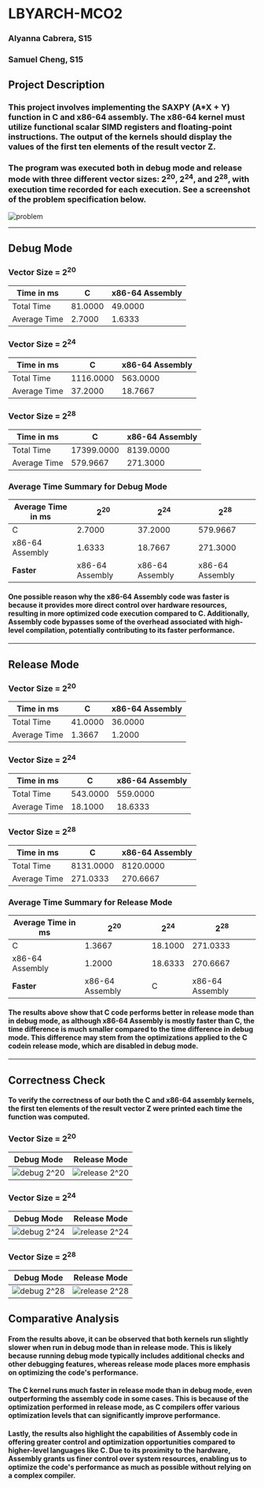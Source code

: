 # LBYARCH-MCO2 
### Alyanna Cabrera, S15 
### Samuel Cheng, S15

## Project Description
### This project involves implementing the SAXPY (A*X + Y) function in C and x86-64 assembly. The x86-64 kernel must utilize functional scalar SIMD registers and floating-point instructions. The output of the kernels should display the values of the first ten elements of the result vector Z.
### The program was executed both in debug mode and release mode with three different vector sizes: 2<sup>20</sup>, 2<sup>24</sup>, and 2<sup>28</sup>, with execution time recorded for each execution. See a screenshot of the problem specification below.
![problem](screenshots/problem.png)

---

## Debug Mode

### Vector Size = 2<sup>20</sup>
| Time in ms | C | x86-64 Assembly |
|----------|----------|----------|
| Total Time | 81.0000 | 49.0000 |
| Average Time | 2.7000 | 1.6333 |

### Vector Size = 2<sup>24</sup>
| Time in ms | C | x86-64 Assembly |
|----------|----------|----------|
| Total Time | 1116.0000 | 563.0000 |
| Average Time | 37.2000 | 18.7667 |

### Vector Size = 2<sup>28</sup>
| Time in ms | C | x86-64 Assembly |
|----------|----------|----------|
| Total Time | 17399.0000 | 8139.0000 |
| Average Time | 579.9667 | 271.3000 |

### Average Time Summary for Debug Mode
| Average Time in ms | 2<sup>20</sup> | 2<sup>24</sup> | 2<sup>28</sup> |
|----------|----------|----------|----------|
| C | 2.7000 | 37.2000 | 579.9667 |
| x86-64 Assembly | 1.6333 | 18.7667 | 271.3000 |
| **Faster** | x86-64 Assembly | x86-64 Assembly | x86-64 Assembly |

#### One possible reason why the x86-64 Assembly code was faster is because it provides more direct control over hardware resources, resulting in more optimized code execution compared to C. Additionally, Assembly code bypasses some of the overhead associated with high-level compilation, potentially contributing to its faster performance.

---

## Release Mode

### Vector Size = 2<sup>20</sup>
| Time in ms | C | x86-64 Assembly |
|----------|----------|----------|
| Total Time | 41.0000 | 36.0000 |
| Average Time | 1.3667 | 1.2000 |

### Vector Size = 2<sup>24</sup>
| Time in ms | C | x86-64 Assembly |
|----------|----------|----------|
| Total Time | 543.0000 | 559.0000 |
| Average Time | 18.1000 | 18.6333 |

### Vector Size = 2<sup>28</sup>
| Time in ms | C | x86-64 Assembly |
|----------|----------|----------|
| Total Time | 8131.0000 | 8120.0000 |
| Average Time | 271.0333 | 270.6667 |

### Average Time Summary for Release Mode
| Average Time in ms | 2<sup>20</sup> | 2<sup>24</sup> | 2<sup>28</sup> |
|----------|----------|----------|----------|
| C | 1.3667 | 18.1000 | 271.0333 |
| x86-64 Assembly | 1.2000 | 18.6333 | 270.6667 |
| **Faster** | x86-64 Assembly | C | x86-64 Assembly |

#### The results above show that C code performs better in release mode than in debug mode, as although x86-64 Assembly is mostly faster than C, the time difference is much smaller compared to the time difference in debug mode. This difference may stem from the optimizations applied to the C codein release mode, which are disabled in debug mode.

---
## Correctness Check
#### To verify the correctness of our both the C and x86-64 assembly kernels, the first ten elements of the result vector Z were printed each time the function was computed.

### Vector Size = 2<sup>20</sup> 
| Debug Mode | Release Mode |
|----------|----------|
| ![debug 2^20](screenshots/debug%2020.png) | ![release 2^20](screenshots/release%2020.png) |

### Vector Size = 2<sup>24</sup> 
| Debug Mode | Release Mode |
|----------|----------|
| ![debug 2^24](screenshots/debug%2024.png) | ![release 2^24](screenshots/release%2024.png) |

### Vector Size = 2<sup>28</sup> 
| Debug Mode | Release Mode |
|----------|----------|
| ![debug 2^28](screenshots/debug%2028.png) | ![release 2^28](screenshots/release%2028.png) |

## Comparative Analysis
#### From the results above, it can be observed that both kernels run slightly slower when run in debug mode than in release mode. This is likely because running debug mode typically includes additional checks and other debugging features, whereas release mode places more emphasis on optimizing the code's performance. 

#### The C kernel runs much faster in release mode than in debug mode, even outperforming the assembly code in some cases. This is because of the optimization performed in release mode, as C compilers offer various optimization levels that can significantly improve performance.

#### Lastly, the results also highlight the capabilities of Assembly code in offering greater control and optimization opportunities compared to higher-level languages like C. Due to its proximity to the hardware, Assembly grants us finer control over system resources, enabling us to optimize the code's performance as much as possible without relying on a complex compiler.
